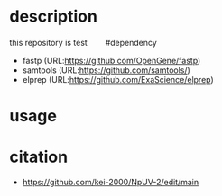 # description  
this repository is test　　
#dependency  
- fastp (URL:https://github.com/OpenGene/fastp)  
- samtools (URL:https://github.com/samtools/)  
- elprep (URL:https://github.com/ExaScience/elprep)  

# usage  
# citation  
- https://github.com/kei-2000/NpUV-2/edit/main
